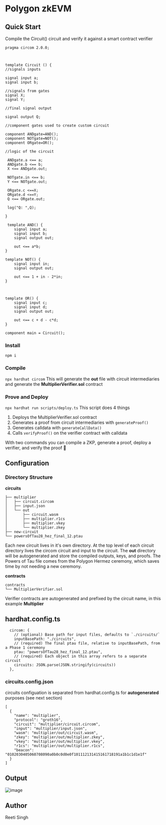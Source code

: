 # Polygon zkEVM


## Quick Start
Compile the Circuit() circuit and verify it against a smart contract verifier

```
pragma circom 2.0.0;

 

template Circuit () {  
//signals inputs

signal input a;
signal input b;

//signals from gates
signal X;
signal Y;

//final signal output

signal output Q;

//component gates used to create custom circuit

component ANDgate=AND();
component NOTgate=NOT();
component ORgate=OR();

//logic of the circuit

 ANDgate.a <== a;
 ANDgate.b <== b;
 X <== ANDgate.out;

 NOTgate.in <== b;
 Y <== NOTgate.out;

 ORgate.c <==X;
 ORgate.d <==Y;
 Q <== ORgate.out;

 log("Q: ",Q);

}

 template AND() {
    signal input a;
    signal input b;
    signal output out;

    out <== a*b;
}

template NOT() {
    signal input in;
    signal output out;

    out <== 1 + in - 2*in;
}



template OR() {
    signal input c;
    signal input d;
    signal output out;

    out <== c + d - c*d;
}

component main = Circuit();
```
### Install
`npm i`

### Compile
`npx hardhat circom` 
This will generate the **out** file with circuit intermediaries and generate the **MultiplierVerifier.sol** contract

### Prove and Deploy
`npx hardhat run scripts/deploy.ts`
This script does 4 things  
1. Deploys the MultiplierVerifier.sol contract
2. Generates a proof from circuit intermediaries with `generateProof()`
3. Generates calldata with `generateCallData()`
4. Calls `verifyProof()` on the verifier contract with calldata

With two commands you can compile a ZKP, generate a proof, deploy a verifier, and verify the proof 🎉

## Configuration
### Directory Structure
**circuits**
```
├── multiplier
│   ├── circuit.circom
│   ├── input.json
│   └── out
│       ├── circuit.wasm
│       ├── multiplier.r1cs
│       ├── multiplier.vkey
│       └── multiplier.zkey
├── new-circuit
└── powersOfTau28_hez_final_12.ptau
```
Each new circuit lives in it's own directory. At the top level of each circuit directory lives the circom circuit and input to the circuit.
The **out** directory will be autogenerated and store the compiled outputs, keys, and proofs. The Powers of Tau file comes from the Polygon Hermez ceremony, which saves time by not needing a new ceremony. 


**contracts**
```
contracts
└── MultiplierVerifier.sol
```
Verifier contracts are autogenerated and prefixed by the circuit name, in this example **Multiplier**

## hardhat.config.ts
```
  circom: {
    // (optional) Base path for input files, defaults to `./circuits/`
    inputBasePath: "./circuits",
    // (required) The final ptau file, relative to inputBasePath, from a Phase 1 ceremony
    ptau: "powersOfTau28_hez_final_12.ptau",
    // (required) Each object in this array refers to a separate circuit
    circuits: JSON.parse(JSON.stringify(circuits))
  },
```
### circuits.config.json
circuits configuation is separated from hardhat.config.ts for **autogenerated** purposes (see next section)
```
[
  {
    "name": "multiplier",
    "protocol": "groth16",
    "circuit": "multiplier/circuit.circom",
    "input": "multiplier/input.json",
    "wasm": "multiplier/out/circuit.wasm",
    "zkey": "multiplier/out/multiplier.zkey",
    "vkey": "multiplier/out/multiplier.vkey",
    "r1cs": "multiplier/out/multiplier.r1cs",
    "beacon": "0102030405060708090a0b0c0d0e0f101112131415161718191a1b1c1d1e1f"
  }
]
```

## Output

![image](https://github.com/Grayff/Poly3/assets/136992085/0da705aa-b23a-4f45-9129-6e90c46c4370)


## Author

Reeti Singh


